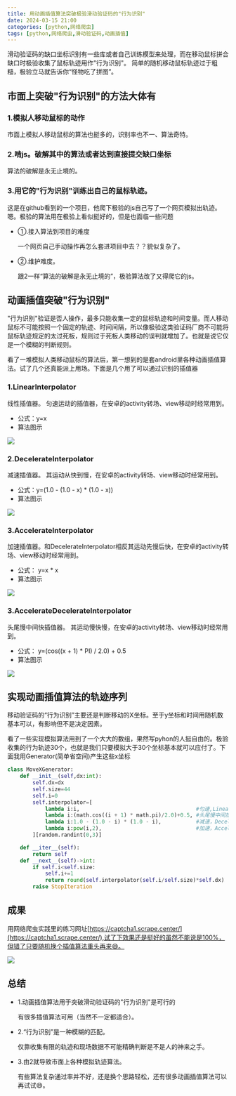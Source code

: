 ```yaml
---
title: 用动画插值算法突破极验滑动验证码的"行为识别"
date: 2024-03-15 21:00
categories: [python,网络爬虫]
tags: [python,网络爬虫,滑动验证码,动画插值] 
---
```


滑动验证码的缺口坐标识别有一些库或者自己训练模型来处理，而在移动鼠标拼合缺口时极验收集了鼠标轨迹用作"行为识别"。
简单的随机移动鼠标轨迹过于粗糙，极验立马就告诉你“怪物吃了拼图”。

## 市面上突破"行为识别"的方法大体有
### 1.模拟人移动鼠标的动作

市面上模拟人移动鼠标的算法也挺多的，识别率也不一、算法奇特。

### 2.啃js。破解其中的算法或者达到直接提交缺口坐标

算法的破解是永无止境的。

### 3.用它的"行为识别"训练出自己的鼠标轨迹。

这是在github看到的一个项目，他爬下极验的js自己写了一个网页模拟出轨迹。
嗯。极验的算法用在极验上看似挺好的，但是也面临一些问题
- ①.接入算法到项目的难度

    一个网页自己手动操作再怎么套进项目中去？？貌似复杂了。

- ②.维护难度。

    跟2一样“算法的破解是永无止境的”，极验算法改了又得爬它的js。

## 动画插值突破"行为识别"

"行为识别"验证是否人操作，最多只能收集一定的鼠标轨迹和时间变量。而人移动鼠标不可能按照一个固定的轨迹、时间间隔，所以像极验这类验证码厂商不可能将鼠标轨迹规定的太过死板，规则过于死板人类移动的误判就增加了。也就是说它仅是一个模糊的判断规则。

看了一堆模拟人类移动鼠标的算法后，第一想到的是套android里各种动画插值算法。试了几个还真能派上用场。下面是几个用了可以通过识别的插值器

### 1.LinearInterpolator

线性插值器。 匀速运动的插值器，在安卓的activity转场、view移动时经常用到。

- 公式：y=x
- 算法图示

![](/assets/python/breakout-jiyan-slide-captcha01.png)

### 2.DecelerateInterpolator

减速插值器。 其运动从快到慢，在安卓的activity转场、view移动时经常用到。

- 公式：y=(1.0 - (1.0 - x) * (1.0 - x))
- 算法图示

![](/assets/python/breakout-jiyan-slide-captcha02.png)


### 3.AccelerateInterpolator

加速插值器。和DecelerateInterpolator相反其运动先慢后快，在安卓的activity转场、view移动时经常用到。

- 公式： y=x * x
- 算法图示

![](/assets/python/breakout-jiyan-slide-captcha03.png)

### 3.AccelerateDecelerateInterpolator

头尾慢中间快插值器。 其运动慢快慢，在安卓的activity转场、view移动时经常用到。

- 公式： y=(cos((x + 1) * PI) / 2.0) + 0.5
- 算法图示

![](/assets/python/breakout-jiyan-slide-captcha04.png)

## 实现动画插值算法的轨迹序列

移动验证码的“行为识别”主要还是判断移动的X坐标。至于y坐标和时间用随机数基本可以，有影响但不是决定因素。

看了一些实现模拟算法用到了一个大大的数组，果然写pyhon的人挺自由的。极验收集的行为轨迹30个，也就是我们只要模拟大于30个坐标基本就可以应付了。下面我用Generator(简单省空间)产生这些x坐标

```python
class MoveXGenerator:
    def __init__(self,dx:int):
        self.dx=dx
        self.size=44
        self.i=0
        self.interpolator=[
            lambda i:i,                                     #匀速,LinearInterpolator
            lambda i:(math.cos((i + 1) * math.pi)/2.0)+0.5, #头尾慢中间加速，AccelerateDecelerateInterpolator
            lambda i:1.0 - (1.0 - i) * (1.0 - i),           #减速，DecelerateInterpolator
            lambda i:pow(i,2),                              #加速，AccelerateInterpolator
        ][random.randint(0,3)]

    def __iter__(self):
        return self
    def __next__(self)->int:     
        if self.i<self.size:
            self.i+=1
            return round(self.interpolator(self.i/self.size)*self.dx)
        raise StopIteration    
```

## 成果
用网络爬虫实践里的练习网址[https://captcha1.scrape.center/](https://captcha1.scrape.center/),试了下效果还是挺好的虽然不能说是100%，但错了只要随机换个插值算法重头再来😄。

![](/assets/python/breakout-jiyan-slide-captcha05.gif)

## 总结

- 1.动画插值算法用于突破滑动验证码的"行为识别"是可行的

    有很多插值算法可用（当然不一定都适合）。

- 2.“行为识别”是一种模糊的匹配。

    仅靠收集有限的轨迹和现场数据不可能精确判断是不是人的神来之手。

- 3.由2就导致市面上各种模拟轨迹算法。

    有些算法复杂通过率并不好，还是换个思路轻松，还有很多动画插值算法可以再试试😄。